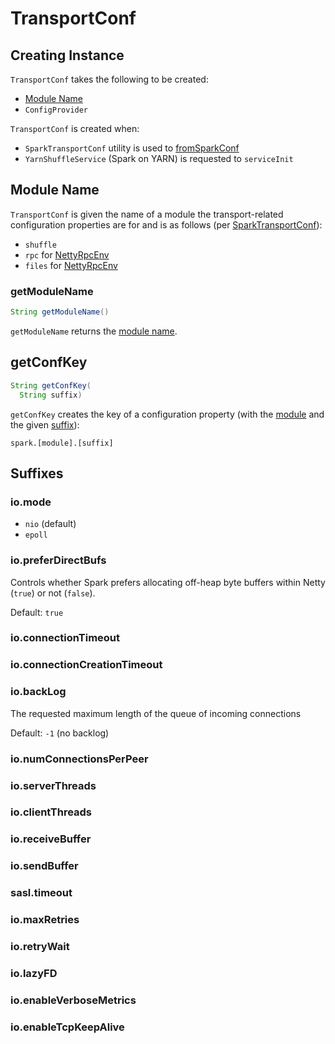 # TransportConf

## Creating Instance

`TransportConf` takes the following to be created:

* [Module Name](#module)
* <span id="conf"> `ConfigProvider`

`TransportConf` is created when:

* `SparkTransportConf` utility is used to [fromSparkConf](SparkTransportConf.md#fromSparkConf)
* `YarnShuffleService` (Spark on YARN) is requested to `serviceInit`

## <span id="module"> Module Name

`TransportConf` is given the name of a module the transport-related configuration properties are for and is as follows (per [SparkTransportConf](SparkTransportConf.md#fromSparkConf)):

* `shuffle`
* `rpc` for [NettyRpcEnv](../rpc/NettyRpcEnv.md#transportConf)
* `files` for [NettyRpcEnv](../rpc/NettyRpcEnv.md#downloadClient)

### <span id="getModuleName"> getModuleName

```java
String getModuleName()
```

`getModuleName` returns the [module name](#module).

## <span id="getConfKey"> getConfKey

```java
String getConfKey(
  String suffix)
```

`getConfKey` creates the key of a configuration property (with the [module](#module) and the given [suffix](#suffixes)):

```text
spark.[module].[suffix]
```

## Suffixes

### <span id="SPARK_NETWORK_IO_MODE_KEY"><span id="io.mode"><span id="ioMode"> io.mode

* `nio` (default)
* `epoll`

### <span id="SPARK_NETWORK_IO_PREFERDIRECTBUFS_KEY"><span id="io.preferDirectBufs"><span id="preferDirectBufs"> io.preferDirectBufs

Controls whether Spark prefers allocating off-heap byte buffers within Netty (`true`) or not (`false`).

Default: `true`

### <span id="SPARK_NETWORK_IO_CONNECTIONTIMEOUT_KEY"><span id="io.connectionTimeout"> io.connectionTimeout

### <span id="SPARK_NETWORK_IO_CONNECTIONCREATIONTIMEOUT_KEY"><span id="io.connectionCreationTimeout"> io.connectionCreationTimeout

### <span id="SPARK_NETWORK_IO_BACKLOG_KEY"><span id="io.backLog"><span id="backLog"> io.backLog

The requested maximum length of the queue of incoming connections

Default: `-1` (no backlog)

### <span id="SPARK_NETWORK_IO_NUMCONNECTIONSPERPEER_KEY"><span id="io.numConnectionsPerPeer"> io.numConnectionsPerPeer

### <span id="SPARK_NETWORK_IO_SERVERTHREADS_KEY"><span id="io.serverThreads"> io.serverThreads

### <span id="SPARK_NETWORK_IO_CLIENTTHREADS_KEY"><span id="io.clientThreads"> io.clientThreads

### <span id="SPARK_NETWORK_IO_RECEIVEBUFFER_KEY"><span id="io.receiveBuffer"> io.receiveBuffer

### <span id="SPARK_NETWORK_IO_SENDBUFFER_KEY"><span id="io.sendBuffer"> io.sendBuffer

### <span id="SPARK_NETWORK_SASL_TIMEOUT_KEY"><span id="sasl.timeout"> sasl.timeout

### <span id="SPARK_NETWORK_IO_MAXRETRIES_KEY"><span id="io.maxRetries"> io.maxRetries

### <span id="SPARK_NETWORK_IO_RETRYWAIT_KEY"><span id="io.retryWait"> io.retryWait

### <span id="SPARK_NETWORK_IO_LAZYFD_KEY"><span id="io.lazyFD"> io.lazyFD

### <span id="SPARK_NETWORK_VERBOSE_METRICS"><span id="io.enableVerboseMetrics"> io.enableVerboseMetrics

### <span id="SPARK_NETWORK_IO_ENABLETCPKEEPALIVE_KEY"><span id="io.enableTcpKeepAlive"> io.enableTcpKeepAlive

